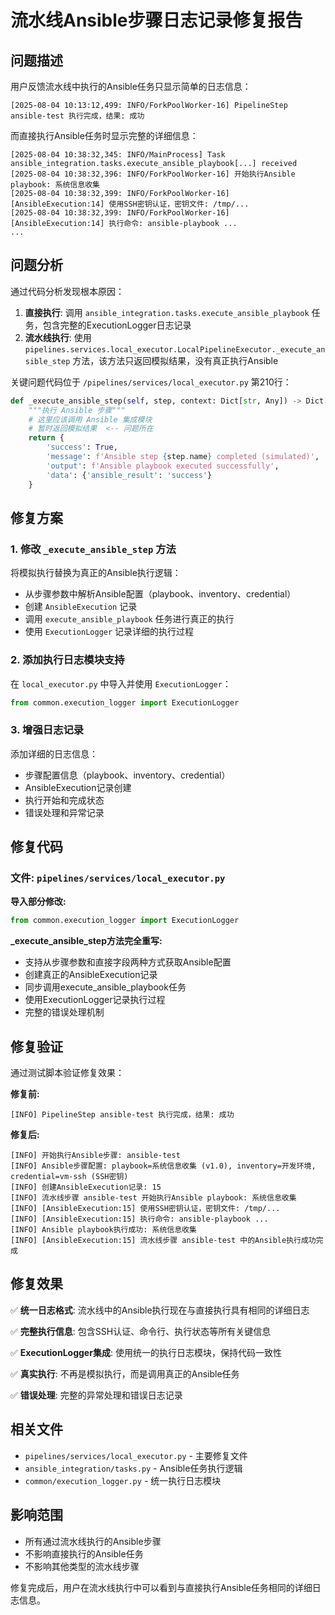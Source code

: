 # 流水线Ansible步骤日志记录修复报告

## 问题描述

用户反馈流水线中执行的Ansible任务只显示简单的日志信息：
```
[2025-08-04 10:13:12,499: INFO/ForkPoolWorker-16] PipelineStep ansible-test 执行完成，结果: 成功
```

而直接执行Ansible任务时显示完整的详细信息：
```
[2025-08-04 10:38:32,345: INFO/MainProcess] Task ansible_integration.tasks.execute_ansible_playbook[...] received
[2025-08-04 10:38:32,396: INFO/ForkPoolWorker-16] 开始执行Ansible playbook: 系统信息收集
[2025-08-04 10:38:32,399: INFO/ForkPoolWorker-16] [AnsibleExecution:14] 使用SSH密钥认证，密钥文件: /tmp/...
[2025-08-04 10:38:32,399: INFO/ForkPoolWorker-16] [AnsibleExecution:14] 执行命令: ansible-playbook ...
...
```

## 问题分析

通过代码分析发现根本原因：

1. **直接执行**: 调用 `ansible_integration.tasks.execute_ansible_playbook` 任务，包含完整的ExecutionLogger日志记录
2. **流水线执行**: 使用 `pipelines.services.local_executor.LocalPipelineExecutor._execute_ansible_step` 方法，该方法只返回模拟结果，没有真正执行Ansible

关键问题代码位于 `/pipelines/services/local_executor.py` 第210行：
```python
def _execute_ansible_step(self, step, context: Dict[str, Any]) -> Dict[str, Any]:
    """执行 Ansible 步骤"""
    # 这里应该调用 Ansible 集成模块
    # 暂时返回模拟结果  <-- 问题所在
    return {
        'success': True,
        'message': f'Ansible step {step.name} completed (simulated)',
        'output': f'Ansible playbook executed successfully',
        'data': {'ansible_result': 'success'}
    }
```

## 修复方案

### 1. 修改 `_execute_ansible_step` 方法

将模拟执行替换为真正的Ansible执行逻辑：

- 从步骤参数中解析Ansible配置（playbook、inventory、credential）
- 创建 `AnsibleExecution` 记录
- 调用 `execute_ansible_playbook` 任务进行真正的执行
- 使用 `ExecutionLogger` 记录详细的执行过程

### 2. 添加执行日志模块支持

在 `local_executor.py` 中导入并使用 `ExecutionLogger`：
```python
from common.execution_logger import ExecutionLogger
```

### 3. 增强日志记录

添加详细的日志信息：
- 步骤配置信息（playbook、inventory、credential）
- AnsibleExecution记录创建
- 执行开始和完成状态
- 错误处理和异常记录

## 修复代码

### 文件: `pipelines/services/local_executor.py`

**导入部分修改:**
```python
from common.execution_logger import ExecutionLogger
```

**_execute_ansible_step方法完全重写:**
- 支持从步骤参数和直接字段两种方式获取Ansible配置
- 创建真正的AnsibleExecution记录
- 同步调用execute_ansible_playbook任务
- 使用ExecutionLogger记录执行过程
- 完整的错误处理机制

## 修复验证

通过测试脚本验证修复效果：

**修复前:**
```
[INFO] PipelineStep ansible-test 执行完成，结果: 成功
```

**修复后:**
```
[INFO] 开始执行Ansible步骤: ansible-test
[INFO] Ansible步骤配置: playbook=系统信息收集 (v1.0), inventory=开发环境, credential=vm-ssh (SSH密钥)
[INFO] 创建AnsibleExecution记录: 15
[INFO] 流水线步骤 ansible-test 开始执行Ansible playbook: 系统信息收集
[INFO] [AnsibleExecution:15] 使用SSH密钥认证，密钥文件: /tmp/...
[INFO] [AnsibleExecution:15] 执行命令: ansible-playbook ...
[INFO] Ansible playbook执行成功: 系统信息收集
[INFO] [AnsibleExecution:15] 流水线步骤 ansible-test 中的Ansible执行成功完成
```

## 修复效果

✅ **统一日志格式**: 流水线中的Ansible执行现在与直接执行具有相同的详细日志

✅ **完整执行信息**: 包含SSH认证、命令行、执行状态等所有关键信息

✅ **ExecutionLogger集成**: 使用统一的执行日志模块，保持代码一致性

✅ **真实执行**: 不再是模拟执行，而是调用真正的Ansible任务

✅ **错误处理**: 完整的异常处理和错误日志记录

## 相关文件

- `pipelines/services/local_executor.py` - 主要修复文件
- `ansible_integration/tasks.py` - Ansible任务执行逻辑
- `common/execution_logger.py` - 统一执行日志模块

## 影响范围

- 所有通过流水线执行的Ansible步骤
- 不影响直接执行的Ansible任务
- 不影响其他类型的流水线步骤

修复完成后，用户在流水线执行中可以看到与直接执行Ansible任务相同的详细日志信息。
